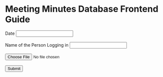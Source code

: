 # Meeting Minutes Database Frontend Guide

 <form action="/action_page.php">
        <label for="date">Date</label>
        <input type="text" id="date" />
        <br>
        <br>
        <label for="person_who_logged">Name of the Person Logging in</label>
        <input type="person_who_logged" id="person_who_logged" />
        <br>   
        <br>    
        <input type="file" id="myFile" name="filename">
        <br>
        <br>
        <input type="submit">

</form>
